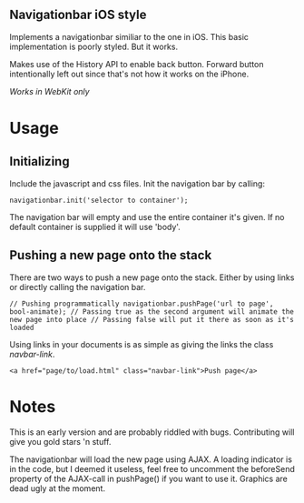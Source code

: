 Navigationbar iOS style
-----------------------

Implements a navigationbar similiar to the one in iOS. This basic
implementation is poorly styled. But it works.

Makes use of the History API to enable back button. Forward button 
intentionally left out since that's not how it works on the iPhone.

*Works in WebKit only*

# Usage
## Initializing
Include the javascript and css files. Init the navigation bar by calling:

   `navigationbar.init('selector to container');`

The navigation bar will empty and use the entire container it's given. If no
default container is supplied it will use 'body'.

## Pushing a new page onto the stack
There are two ways to push a new page onto the stack. Either by using links
or directly calling the navigation bar.

   `// Pushing programmatically
   navigationbar.pushPage('url to page', bool-animate);
   // Passing true as the second argument will animate the new page into place
   // Passing false will put it there as soon as it's loaded`

Using links in your documents is as simple as giving the links the class
*navbar-link*.

   `<a href="page/to/load.html" class="navbar-link">Push page</a>`


# Notes
This is an early version and are probably riddled with bugs. Contributing will
give you gold stars 'n stuff.

The navigationbar will load the new page using AJAX. A loading indicator is in
the code, but I deemed it useless, feel free to uncomment the beforeSend
property of the AJAX-call in pushPage() if you want to use it. Graphics are
dead ugly at the moment.